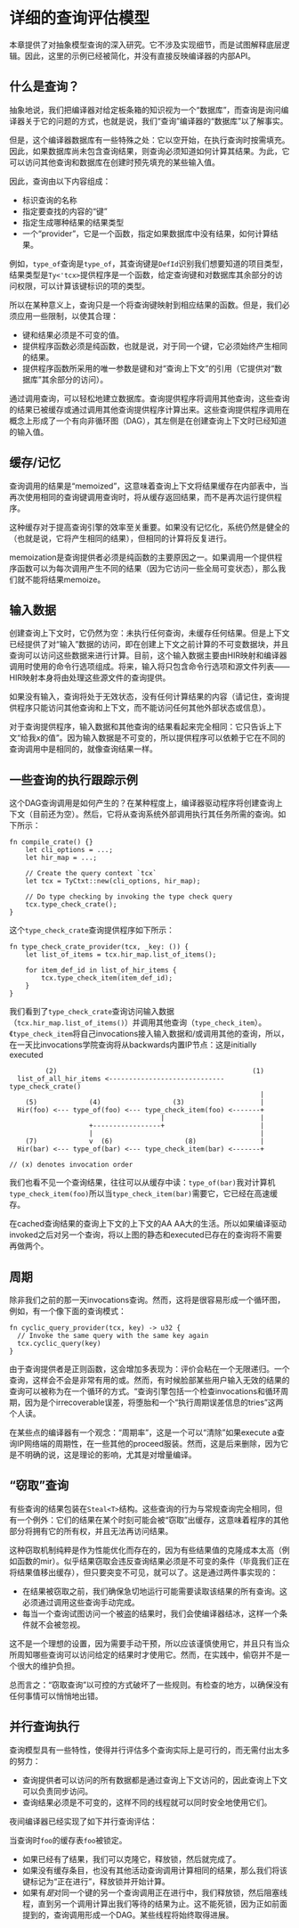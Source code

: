 # 详细的查询评估模型

本章提供了对抽象模型查询的深入研究。它不涉及实现细节，而是试图解释底层逻辑。因此，这里的示例已经被简化，并没有直接反映编译器的内部API。

## 什么是查询？

抽象地说，我们把编译器对给定板条箱的知识视为一个“数据库”，而查询是询问编译器关于它的问题的方式，也就是说，我们“查询”编译器的“数据库”以了解事实。

但是，这个编译器数据库有一些特殊之处：它以空开始，在执行查询时按需填充。因此，如果数据库尚未包含查询结果，则查询必须知道如何计算其结果。为此，它可以访问其他查询和数据库在创建时预先填充的某些输入值。

因此，查询由以下内容组成：

-   标识查询的名称
-   指定要查找的内容的“键”
-   指定生成哪种结果的结果类型
-   一个“provider”，它是一个函数，指定如果数据库中没有结果，如何计算结果。

例如，`type_of`查询是`type_of`，其查询键是`DefId`识别我们想要知道的项目类型，结果类型是`Ty<'tcx>`提供程序是一个函数，给定查询键和对数据库其余部分的访问权限，可以计算该键标识的项的类型。

所以在某种意义上，查询只是一个将查询键映射到相应结果的函数。但是，我们必须应用一些限制，以使其合理：

-   键和结果必须是不可变的值。
-   提供程序函数必须是纯函数，也就是说，对于同一个键，它必须始终产生相同的结果。
-   提供程序函数所采用的唯一参数是键和对“查询上下文”的引用（它提供对“数据库”其余部分的访问）。

通过调用查询，可以轻松地建立数据库。查询提供程序将调用其他查询，这些查询的结果已被缓存或通过调用其他查询提供程序计算出来。这些查询提供程序调用在概念上形成了一个有向非循环图（DAG），其左侧是在创建查询上下文时已经知道的输入值。

## 缓存/记忆

查询调用的结果是“memoized”，这意味着查询上下文将结果缓存在内部表中，当再次使用相同的查询键调用查询时，将从缓存返回结果，而不是再次运行提供程序。

这种缓存对于提高查询引擎的效率至关重要。如果没有记忆化，系统仍然是健全的（也就是说，它将产生相同的结果），但相同的计算将反复进行。

memoization是查询提供者必须是纯函数的主要原因之一。如果调用一个提供程序函数可以为每次调用产生不同的结果（因为它访问一些全局可变状态），那么我们就不能将结果memoize。

## 输入数据

创建查询上下文时，它仍然为空：未执行任何查询，未缓存任何结果。但是上下文已经提供了对“输入”数据的访问，即在创建上下文之前计算的不可变数据块，并且查询可以访问这些数据来进行计算。目前，这个输入数据主要由HIR映射和编译器调用时使用的命令行选项组成。将来，输入将只包含命令行选项和源文件列表——HIR映射本身将由处理这些源文件的查询提供。

如果没有输入，查询将处于无效状态，没有任何计算结果的内容（请记住，查询提供程序只能访问其他查询和上下文，而不能访问任何其他外部状态或信息）。

对于查询提供程序，输入数据和其他查询的结果看起来完全相同：它只告诉上下文“给我x的值”。因为输入数据是不可变的，所以提供程序可以依赖于它在不同的查询调用中是相同的，就像查询结果一样。

## 一些查询的执行跟踪示例

这个DAG查询调用是如何产生的？在某种程度上，编译器驱动程序将创建查询上下文（目前还为空）。然后，它将从查询系统外部调用执行其任务所需的查询。如下所示：

```rust,ignore
fn compile_crate() {}
    let cli_options = ...;
    let hir_map = ...;

    // Create the query context `tcx`
    let tcx = TyCtxt::new(cli_options, hir_map);

    // Do type checking by invoking the type check query
    tcx.type_check_crate();
}
```

这个`type_check_crate`查询提供程序如下所示：

```rust,ignore
fn type_check_crate_provider(tcx, _key: ()) {
    let list_of_items = tcx.hir_map.list_of_items();

    for item_def_id in list_of_hir_items {
        tcx.type_check_item(item_def_id);
    }
}
```

我们看到了`type_check_crate`查询访问输入数据（`tcx.hir_map.list_of_items()`）并调用其他查询（`type_check_item`）。《`type_check_item`将自己invocations接入输入数据和/或调用其他的查询，所以，在一天比invocations学院查询将从backwards内置IP节点：这是initially executed

```ignore
         (2)                                                 (1)
  list_of_all_hir_items <----------------------------- type_check_crate()
                                                               |
    (5)             (4)                  (3)                   |
  Hir(foo) <--- type_of(foo) <--- type_check_item(foo) <-------+
                                      |                        |
                    +-----------------+                        |
                    |                                          |
    (7)             v  (6)                  (8)                |
  Hir(bar) <--- type_of(bar) <--- type_check_item(bar) <-------+

// (x) denotes invocation order
```

我们也看不见一个查询结果，往往可以从缓存中读：`type_of(bar)`我对计算机`type_check_item(foo)`所以当`type_check_item(bar)`需要它，它已经在高速缓存。

在cached查询结果的查询上下文的上下文的AA AA大的生活。所以如果编译驱动invoked之后对另一个查询，将以上图的静态和executed已存在的查询将不需要再做两个。

## 周期

除非我们之前的那一天invocations查询。然而，这将是很容易形成一个循环图，例如，有一个像下面的查询模式：

```rust,ignore
fn cyclic_query_provider(tcx, key) -> u32 {
  // Invoke the same query with the same key again
  tcx.cyclic_query(key)
}
```

由于查询提供者是正则函数，这会增加多表现为：评价会粘在一个无限递归。一个查询，这样会不会是非常有用的或。然而，有时候脸部某些用户输入无效的结果的查询可以被称为在一个循环的方式。“查询引擎包括一个检查invocations和循环周期，因为是个irrecoverable误差，将堕胎和一个“执行周期误差信息的tries”这两个人读。

在某些点的编译器有一个观念：“周期率”，这是一个可以“清除”如果execute a查询IP网络端的周期性，在一些其他的proceed服装。然而，这是后来删除，因为它是不明确的说，这是理论的影响，尤其是对增量编译。

## “窃取”查询

有些查询的结果包装在`Steal<T>`结构。这些查询的行为与常规查询完全相同，但有一个例外：它们的结果在某个时刻可能会被“窃取”出缓存，这意味着程序的其他部分将拥有它的所有权，并且无法再访问结果。

这种窃取机制纯粹是作为性能优化而存在的，因为有些结果值的克隆成本太高（例如函数的mir）。似乎结果窃取会违反查询结果必须是不可变的条件（毕竟我们正在将结果值移出缓存），但只要突变不可见，就可以了。这是通过两件事实现的：

-   在结果被窃取之前，我们确保急切地运行可能需要读取该结果的所有查询。这必须通过调用这些查询手动完成。
-   每当一个查询试图访问一个被盗的结果时，我们会使编译器结冰，这样一个条件就不会被忽视。

这不是一个理想的设置，因为需要手动干预，所以应该谨慎使用它，并且只有当众所周知哪些查询可以访问给定的结果时才使用它。然而，在实践中，偷窃并不是一个很大的维护负担。

总而言之：“窃取查询”以可控的方式破坏了一些规则。有检查的地方，以确保没有任何事情可以悄悄地出错。

## 并行查询执行

查询模型具有一些特性，使得并行评估多个查询实际上是可行的，而无需付出太多的努力：

-   查询提供者可以访问的所有数据都是通过查询上下文访问的，因此查询上下文可以负责同步访问。
-   查询结果必须是不可变的，这样不同的线程就可以同时安全地使用它们。

夜间编译器已经实现了如下并行查询评估：

当查询时`foo`的缓存表`foo`被锁定。

-   如果已经有了结果，我们可以克隆它，释放锁，然后就完成了。
-   如果没有缓存条目，也没有其他活动查询调用计算相同的结果，那么我们将该键标记为“正在进行”，释放锁并开始计算。
-   如果有*是*对同一个键的另一个查询调用正在进行中，我们释放锁，然后阻塞线程，直到另一个调用计算出我们等待的结果为止。这不能死锁，因为正如前面提到的，查询调用形成一个DAG。某些线程将始终取得进展。
